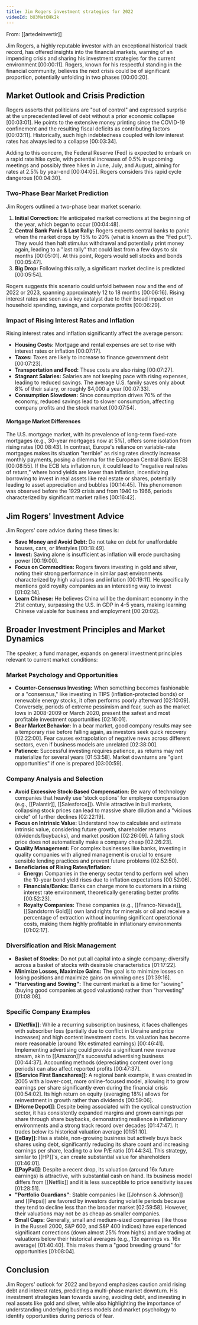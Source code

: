 ```yaml
---
title: Jim Rogers investment strategies for 2022
videoId: bU3MatOHkIk
---
```


From: [[artedeinvertir]] <br/> 

Jim Rogers, a highly reputable investor with an exceptional historical track record, has offered insights into the financial markets, warning of an impending crisis and sharing his investment strategies for the current environment <a class="yt-timestamp" data-t="00:00:11">[00:00:11]</a>. Rogers, known for his respectful standing in the financial community, believes the next crisis could be of significant proportion, potentially unfolding in two phases <a class="yt-timestamp" data-t="00:00:20">[00:00:20]</a>.

## Market Outlook and Crisis Prediction

Rogers asserts that politicians are "out of control" and expressed surprise at the unprecedented level of debt without a prior economic collapse <a class="yt-timestamp" data-t="00:03:01">[00:03:01]</a>. He points to the extensive money printing since the COVID-19 confinement and the resulting fiscal deficits as contributing factors <a class="yt-timestamp" data-t="00:03:11">[00:03:11]</a>. Historically, such high indebtedness coupled with low interest rates has always led to a collapse <a class="yt-timestamp" data-t="00:03:34">[00:03:34]</a>.

Adding to this concern, the Federal Reserve (Fed) is expected to embark on a rapid rate hike cycle, with potential increases of 0.5% in upcoming meetings and possibly three hikes in June, July, and August, aiming for rates at 2.5% by year-end <a class="yt-timestamp" data-t="00:04:05">[00:04:05]</a>. Rogers considers this rapid cycle dangerous <a class="yt-timestamp" data-t="00:04:30">[00:04:30]</a>.

### Two-Phase Bear Market Prediction

Jim Rogers outlined a two-phase bear market scenario:
1.  **Initial Correction:** He anticipated market corrections at the beginning of the year, which began to occur <a class="yt-timestamp" data-t="00:04:48">[00:04:48]</a>.
2.  **Central Bank Panic & Last Rally:** Rogers expects central banks to panic when the market drops by 15% to 20% (what is known as the "Fed put"). They would then halt stimulus withdrawal and potentially print money again, leading to a "last rally" that could last from a few days to six months <a class="yt-timestamp" data-t="00:05:01">[00:05:01]</a>. At this point, Rogers would sell stocks and bonds <a class="yt-timestamp" data-t="00:05:47">[00:05:47]</a>.
3.  **Big Drop:** Following this rally, a significant market decline is predicted <a class="yt-timestamp" data-t="00:05:54">[00:05:54]</a>.

Rogers suggests this scenario could unfold between now and the end of 2022 or 2023, spanning approximately 12 to 18 months <a class="yt-timestamp" data-t="00:06:16">[00:06:16]</a>. Rising interest rates are seen as a key catalyst due to their broad impact on household spending, savings, and corporate profits <a class="yt-timestamp" data-t="00:06:29">[00:06:29]</a>.

### Impact of Rising Interest Rates and Inflation

Rising interest rates and inflation significantly affect the average person:
*   **Housing Costs:** Mortgage and rental expenses are set to rise with interest rates or inflation <a class="yt-timestamp" data-t="00:07:17">[00:07:17]</a>.
*   **Taxes:** Taxes are likely to increase to finance government debt <a class="yt-timestamp" data-t="00:07:23">[00:07:23]</a>.
*   **Transportation and Food:** These costs are also rising <a class="yt-timestamp" data-t="00:07:27">[00:07:27]</a>.
*   **Stagnant Salaries:** Salaries are not keeping pace with rising expenses, leading to reduced savings. The average U.S. family saves only about 8% of their salary, or roughly $4,000 a year <a class="yt-timestamp" data-t="00:07:33">[00:07:33]</a>.
*   **Consumption Slowdown:** Since consumption drives 70% of the economy, reduced savings lead to slower consumption, affecting company profits and the stock market <a class="yt-timestamp" data-t="00:07:54">[00:07:54]</a>.

#### Mortgage Market Differences

The U.S. mortgage market, with its prevalence of long-term fixed-rate mortgages (e.g., 30-year mortgages now at 5%), offers some isolation from rising rates <a class="yt-timestamp" data-t="00:08:43">[00:08:43]</a>. In contrast, Europe's reliance on variable-rate mortgages makes its situation "terrible" as rising rates directly increase monthly payments, posing a dilemma for the European Central Bank (ECB) <a class="yt=timestamp" data-t="00:08:55">[00:08:55]</a>. If the ECB lets inflation run, it could lead to "negative real rates of return," where bond yields are lower than inflation, incentivizing borrowing to invest in real assets like real estate or shares, potentially leading to asset appreciation and bubbles <a class="yt-timestamp" data-t="00:14:45">[00:14:45]</a>. This phenomenon was observed before the 1929 crisis and from 1940 to 1966, periods characterized by significant market rallies <a class="yt-timestamp" data-t="00:16:42">[00:16:42]</a>.

## Jim Rogers' Investment Advice

Jim Rogers' core advice during these times is:
*   **Save Money and Avoid Debt:** Do not take on debt for unaffordable houses, cars, or lifestyles <a class="yt-timestamp" data-t="00:18:49">[00:18:49]</a>.
*   **Invest:** Saving alone is insufficient as inflation will erode purchasing power <a class="yt-timestamp" data-t="00:19:00">[00:19:00]</a>.
*   **Focus on Commodities:** Rogers favors investing in gold and silver, noting their strong performance in similar past environments characterized by high valuations and inflation <a class="yt-timestamp" data-t="00:19:11">[00:19:11]</a>. He specifically mentions gold royalty companies as an interesting way to invest <a class="yt-timestamp" data-t="01:02:14">[01:02:14]</a>.
*   **Learn Chinese:** He believes China will be the dominant economy in the 21st century, surpassing the U.S. in GDP in 4-5 years, making learning Chinese valuable for business and employment <a class="yt-timestamp" data-t="00:20:02">[00:20:02]</a>.

## Broader Investment Principles and Market Dynamics

The speaker, a fund manager, expands on general investment principles relevant to current market conditions:

### Market Psychology and Opportunities
*   **Counter-Consensus Investing:** When something becomes fashionable or a "consensus," like investing in TIPS (inflation-protected bonds) or renewable energy stocks, it often performs poorly afterward <a class="yt-timestamp" data-t="02:10:09">[02:10:09]</a>. Conversely, periods of extreme pessimism and fear, such as the market lows in 2008-2009 or March 2020, present the safest and most profitable investment opportunities <a class="yt-timestamp" data-t="02:16:01">[02:16:01]</a>.
*   **Bear Market Behavior:** In a bear market, good company results may see a temporary rise before falling again, as investors seek quick recovery <a class="yt-timestamp" data-t="02:22:00">[02:22:00]</a>. Fear causes extrapolation of negative news across different sectors, even if business models are unrelated <a class="yt-timestamp" data-t="02:38:00">[02:38:00]</a>.
*   **Patience:** Successful investing requires patience, as returns may not materialize for several years <a class="yt-timestamp" data-t="01:53:58">[01:53:58]</a>. Market downturns are "giant opportunities" if one is prepared <a class="yt-timestamp" data-t="03:00:59">[03:00:59]</a>.

### Company Analysis and Selection
*   **Avoid Excessive Stock-Based Compensation:** Be wary of technology companies that heavily use 'stock options' for employee compensation (e.g., [[Palantir]], [[Salesforce]]). While attractive in bull markets, collapsing stock prices can lead to massive share dilution and a "vicious circle" of further declines <a class="yt-timestamp" data-t="02:22:19">[02:22:19]</a>.
*   **Focus on Intrinsic Value:** Understand how to calculate and estimate intrinsic value, considering future growth, shareholder returns (dividends/buybacks), and market position <a class="yt-timestamp" data-t="02:26:09">[02:26:09]</a>. A falling stock price does not automatically make a company cheap <a class="yt-timestamp" data-t="02:26:23">[02:26:23]</a>.
*   **Quality Management:** For complex businesses like banks, investing in quality companies with aligned management is crucial to ensure sensible lending practices and prevent future problems <a class="yt-timestamp" data-t="02:52:50">[02:52:50]</a>.
*   **Beneficiaries of Rising Rates/Inflation:**
    *   **Energy:** Companies in the energy sector tend to perform well when the 10-year bond yield rises due to inflation expectations <a class="yt-timestamp" data-t="00:52:06">[00:52:06]</a>.
    *   **Financials/Banks:** Banks can charge more to customers in a rising interest rate environment, theoretically generating better profits <a class="yt-timestamp" data-t="00:52:23">[00:52:23]</a>.
    *   **Royalty Companies:** These companies (e.g., [[Franco-Nevada]], [[Sandstorm Gold]]) own land rights for minerals or oil and receive a percentage of extraction without incurring significant operational costs, making them highly profitable in inflationary environments <a class="yt-timestamp" data-t="01:02:17">[01:02:17]</a>.

### Diversification and Risk Management
*   **Basket of Stocks:** Do not put all capital into a single company; diversify across a basket of stocks with desirable characteristics <a class="yt-timestamp" data-t="01:17:22">[01:17:22]</a>.
*   **Minimize Losses, Maximize Gains:** The goal is to minimize losses on losing positions and maximize gains on winning ones <a class="yt-timestamp" data-t="01:39:16">[01:39:16]</a>.
*   **"Harvesting and Sowing":** The current market is a time for "sowing" (buying good companies at good valuations) rather than "harvesting" <a class="yt-timestamp" data-t="01:08:08">[01:08:08]</a>.

### Specific Company Examples
*   **[[Netflix]]**: While a recurring subscription business, it faces challenges with subscriber loss (partially due to conflict in Ukraine and price increases) and high content investment costs. Its valuation has become more reasonable (around 19x estimated earnings) <a class="yt-timestamp" data-t="00:46:41">[00:46:41]</a>. Implementing advertising could provide a significant new revenue stream, akin to [[Amazon]]'s successful advertising business <a class="yt-timestamp" data-t="00:44:37">[00:44:37]</a>. Accounting methods (depreciating content over long periods) can also affect reported profits <a class="yt-timestamp" data-t="00:47:37">[00:47:37]</a>.
*   **[[Service First Bancshares]]**: A regional bank example, it was created in 2005 with a lower-cost, more online-focused model, allowing it to grow earnings per share significantly even during the financial crisis <a class="yt-timestamp" data-t="00:54:02">[00:54:02]</a>. Its high return on equity (averaging 18%) allows for reinvestment in growth rather than dividends <a class="yt-timestamp" data-t="00:59:06">[00:59:06]</a>.
*   **[[Home Depot]]**: Despite being associated with the cyclical construction sector, it has consistently expanded margins and grown earnings per share through share buybacks, demonstrating resilience in inflationary environments and a strong track record over decades <a class="yt-timestamp" data-t="01:47:47">[01:47:47]</a>. It trades below its historical valuation average <a class="yt-timestamp" data-t="01:51:10">[01:51:10]</a>.
*   **[[eBay]]**: Has a stable, non-growing business but actively buys back shares using debt, significantly reducing its share count and increasing earnings per share, leading to a low P/E ratio <a class="yt-timestamp" data-t="01:44:34">[01:44:34]</a>. This strategy, similar to [[HP]]'s, can create substantial value for shareholders <a class="yt-timestamp" data-t="01:46:01">[01:46:01]</a>.
*   **[[PayPal]]**: Despite a recent drop, its valuation (around 16x future earnings) is attractive, with substantial cash on hand. Its business model differs from [[Netflix]] and it is less susceptible to price sensitivity issues <a class="yt-timestamp" data-t="01:28:51">[01:28:51]</a>.
*   **"Portfolio Guardians"**: Stable companies like [[Johnson & Johnson]] and [[Pepsi]] are favored by investors during volatile periods because they tend to decline less than the broader market <a class="yt-timestamp" data-t="02:59:58">[02:59:58]</a>. However, their valuations may not be as cheap as smaller companies.
*   **Small Caps:** Generally, small and medium-sized companies (like those in the Russell 2000, S&P 600, and S&P 400 indices) have experienced significant corrections (down almost 25% from highs) and are trading at valuations below their historical averages (e.g., 13x earnings vs. 16x average) <a class="yt-timestamp" data-t="01:40:40">[01:40:40]</a>. This makes them a "good breeding ground" for opportunities <a class="yt-timestamp" data-t="01:08:04">[01:08:04]</a>.

## Conclusion

Jim Rogers' outlook for 2022 and beyond emphasizes caution amid rising debt and interest rates, predicting a multi-phase market downturn. His investment strategies lean towards saving, avoiding debt, and investing in real assets like gold and silver, while also highlighting the importance of understanding underlying business models and market psychology to identify opportunities during periods of fear.